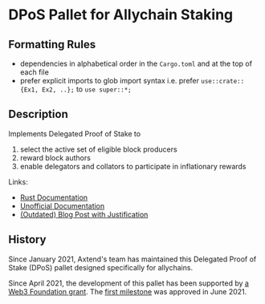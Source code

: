 # DPoS Pallet for Allychain Staking

## Formatting Rules

- dependencies in alphabetical order in the `Cargo.toml` and at the top of each file
- prefer explicit imports to glob import syntax i.e. prefer `use::crate::{Ex1, Ex2, ..};` to `use super::*;`

## Description

Implements Delegated Proof of Stake to

1. select the active set of eligible block producers
2. reward block authors
3. enable delegators and collators to participate in inflationary rewards

Links:

- [Rust Documentation](https://purestake.github.io/moonbeam/allychain_staking/index.html)
- [Unofficial Documentation](https://meta5.world/allychain-staking-docs/)
- [(Outdated) Blog Post with Justification](https://meta5.world/posts/allychain-staking)

## History

Since January 2021, Axtend's team has maintained this Delegated Proof of Stake (DPoS) pallet designed specifically for allychains.

Since April 2021, the development of this pallet has been supported by [a Web3 Foundation grant](https://github.com/w3f/Grants-Program/pull/389). The [first milestone](https://github.com/w3f/Grant-Milestone-Delivery/pull/218) was approved in June 2021.
